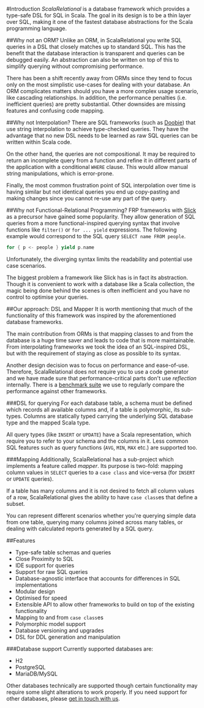 #Introduction
*ScalaRelational* is a database framework which provides a type-safe DSL for SQL in Scala. The goal in its design is to be a thin layer over SQL, making it one of the fastest database abstractions for the Scala programming language.

##Why not an ORM?
Unlike an ORM, in ScalaRelational you write SQL queries in a DSL that closely matches up to standard SQL. This has the benefit that the database interaction is transparent and queries can be debugged easily. An abstraction can also be written on top of this to simplify querying without compromising performance.

There has been a shift recently away from ORMs since they tend to focus only on the most simplistic use-cases for dealing with your database. An ORM complicates matters should you have a more complex usage scenario, like cascading relationships. In addition, the performance penalties (i.e. inefficient queries) are pretty substantial. Other downsides are missing features and confusing code mapping.

##Why not Interpolation?
There are SQL frameworks (such as [Doobie](https://github.com/tpolecat/doobie)) that use string interpolation to achieve type-checked queries. They have the advantage that no new DSL needs to be learned as raw SQL queries can be written within Scala code.

On the other hand, the queries are not compositional. It may be required to return an incomplete query from a function and refine it in different parts of the application with a conditional `WHERE` clause. This would allow manual string manipulations, which is error-prone.

Finally, the most common frustration point of SQL interpolation over time is having similar but not identical queries you end up copy-pasting and making changes since you cannot re-use any part of the query.

##Why not Functional-Relational Programming?
FRP frameworks with [Slick](http://slick.typesafe.com/) as a precursor have gained some popularity. They allow generation of SQL queries from a more functional-inspired querying syntax that involve functions like `filter()` or `for ... yield` expressions. The following example would correspond to the SQL query `SELECT name FROM people`.

```scala
for { p <- people } yield p.name
```

Unfortunately, the diverging syntax limits the readability and potential use case scenarios.

The biggest problem a framework like Slick has is in fact its abstraction. Though it is convenient to work with a database like a Scala collection, the magic being done behind the scenes is often inefficient and you have no control to optimise your queries.

##Our approach: DSL and Mapper
It is worth mentioning that much of the functionality of this framework was inspired by the aforementioned database frameworks.

The main contribution from ORMs is that mapping classes to and from the database is a huge time saver and leads to code that is more maintainable. From interpolating frameworks we took the idea of an SQL-inspired DSL, but with the requirement of staying as close as possible to its syntax.

Another design decision was to focus on performance and ease-of-use. Therefore, ScalaRelational does not require you to use a code generator and we have made sure that performance-critical parts don't use *reflection* internally. There is a [benchmark suite](https://github.com/outr/scalarelational-benchmarks) we use to regularly compare the performance against other frameworks.

###DSL for querying
For each database table, a schema must be defined which records all available columns and, if a table is polymorphic, its sub-types. Columns are statically typed carrying the underlying SQL database type and the mapped Scala type.

All query types (like `INSERT` or `UPDATE`) have a Scala representation, which require you to refer to your schema and the columns in it. Less common SQL features such as query functions (`AVG`, `MIN`, `MAX` etc.) are supported too.

###Mapping
Additionally, ScalaRelational has a sub-project which implements a feature called *mapper*. Its purpose is two-fold: mapping column values in `SELECT` queries to a `case class` and vice-versa (for `INSERT` or `UPDATE` queries).

If a table has many columns and it is not desired to fetch all column values of a row, ScalaRelational gives the ability to have `case class`es that define a subset.

You can represent different scenarios whether you're querying simple data from one table, querying many columns joined across many tables, or dealing with calculated reports generated by a SQL query.

##Features
- Type-safe table schemas and queries
- Close Proximity to SQL
- IDE support for queries
- Support for raw SQL queries
- Database-agnostic interface that accounts for differences in SQL implementations
- Modular design
- Optimised for speed
- Extensible API to allow other frameworks to build on top of the existing functionality
- Mapping to and from `case class`es
- Polymorphic model support
- Database versioning and upgrades
- DSL for DDL generation and manipulation

###Database support
Currently supported databases are:

- H2
- PostgreSQL
- MariaDB/MySQL

Other databases technically are supported though certain functionality may require some slight alterations to work properly. If you need support for other databases, please [get in touch with us](#support).
